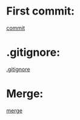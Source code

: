 # First commit:
[commit](https://github.com/drumlast/git-hw-1/commit/01a451ccda365624cfbf352c29df517fd690a3ed)

# .gitignore:
[.gitignore](https://github.com/drumlast/git-hw-1/commit/63d528077c4a5373dd543b8b5842adc0318b5076)

# Merge:
[merge](https://github.com/drumlast/git-hw-1/network)